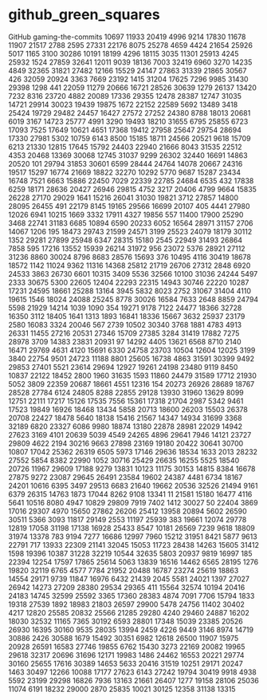 # github_green_squares
GitHub gaming-the-commits
10697
11933
20419
4996
9214
17830
11678
11907
21517
2788
2595
27331
22176
8075
25278
4659
4424
21654
25926
5017
1165
3100
30286
10191
18199
4296
18115
3035
11301
25913
4245
25932
1524
27859
32641
12011
9039
18136
7003
32419
6960
3270
14235
4849
32365
31821
27482
12166
15529
24147
27863
31339
21865
30567
426
32059
20924
3363
7669
23192
1415
31204
17625
7296
9985
31430
29398
1298
441
22059
11279
20666
16721
28526
30639
1279
26137
13420
7232
8316
23720
4882
20089
17336
29355
12478
28387
12747
31035
14721
29914
30023
19439
19875
1672
22152
22589
5692
13489
3418
25424
19729
29482
24457
16427
27572
27252
24380
8788
18013
20681
6019
3167
14723
25777
4991
3290
19493
18210
31655
6795
25855
6723
17093
7525
17649
10621
4651
17368
19412
27958
25647
29754
28694
17330
27981
5302
10759
6143
8500
15185
18711
24566
20521
9618
15709
6213
21330
12815
17645
15792
24403
22940
21666
8043
31535
22512
4353
20468
13369
30068
12745
31037
9299
26302
32440
16691
14863
20520
101
29794
31853
30601
6599
28444
24764
14078
20667
24316
19517
15297
16774
21669
18822
32270
10292
5770
9687
15287
23434
16748
7521
6663
15886
22450
7029
22339
22785
24684
6535
432
17838
6259
18171
28636
20427
26946
29815
4752
3217
20406
4799
9664
15835
26228
27170
29029
1641
15216
26041
31030
19821
3712
27857
14800
28095
26455
491
22179
8145
19165
29566
16699
20107
405
4441
27980
12026
6941
10215
1669
3332
17911
4327
19856
557
11400
17900
25290
3468
22741
31183
6685
10894
6590
20233
6052
16564
28971
31157
2706
14067
1206
195
18473
29743
21599
24571
3199
25523
24079
18179
30112
1352
29281
27899
25948
6347
28315
15180
2545
22949
31493
26864
7858
595
17216
13552
15939
26214
31972
956
23072
5376
28921
27112
31236
8860
30024
8796
8683
28576
15693
376
10495
4116
30419
18678
18572
1142
11024
9362
11316
14368
25812
21719
26706
27312
2848
6920
24533
3863
26730
6601
10315
3409
5536
32566
10100
31036
24244
5497
2333
30675
5300
22605
12404
22293
22315
14943
30746
22220
10287
17231
24595
18661
25288
13164
3945
5832
8023
2752
31067
31404
4110
19615
1546
18024
24088
25245
8778
30026
16584
7633
2648
8859
24794
5598
21929
14214
1039
1090
354
19271
9178
7122
24477
18366
32728
16350
3112
18405
1641
1313
1893
16841
18336
15667
3632
25937
23179
2580
16083
3324
20046
567
2739
10502
30340
3768
1881
4783
4913
26331
11455
27216
20531
27346
15709
27385
3284
31419
17882
7275
28978
3709
14383
23831
20931
97
14292
4405
13621
6568
8710
2140
16471
29769
4631
4120
15691
6330
24758
23703
10504
12604
12025
3199
3840
22754
9501
24723
11188
8801
25605
16738
4863
31591
30399
9492
29853
27401
5521
23614
29694
12927
19261
24198
23480
9119
8450
10837
22122
18452
2800
1960
31635
1593
11860
24479
31589
17712
21930
5052
3809
22359
20687
18661
4551
12316
154
20273
26926
28689
18767
28528
27784
6124
24805
8288
22855
29128
13930
31960
13629
8099
12751
22111
17217
15126
17535
7556
15361
17318
21704
2987
5342
9461
17523
19849
16926
18468
13434
5858
20713
18600
26203
15503
26378
20708
22427
18478
5640
18138
15416
21567
14347
14934
31699
3368
32189
6820
23327
6086
9980
18874
13180
22878
28981
22029
14942
27623
3169
4101
20639
5039
4549
24265
4896
29641
7946
14121
23727
29809
4622
2194
30216
9663
27898
23169
19180
20422
30641
30700
10807
17042
25362
26319
6505
5973
17146
29636
18534
1633
2013
28232
27552
5854
8382
22990
1052
30716
25429
26635
16255
5525
18540
20726
11967
29609
17188
9279
13831
10123
11175
30153
14815
8384
16678
27875
9272
23087
29645
26491
23584
19602
24387
4481
6734
18167
24201
10616
6395
3497
29513
6683
21640
19662
20536
32526
21494
9161
6379
26315
14763
1873
17044
8262
9108
13341
11
21581
15180
16477
4116
5641
10516
8080
4947
10829
29809
7919
7402
1412
30027
50
22404
3869
17016
29307
4970
15650
27862
26206
25412
13958
20894
5602
26590
30511
5366
3093
11817
29149
2553
11197
25939
383
19661
12074
29778
12819
17058
31198
17138
16928
25433
8547
10181
26569
7239
9618
18809
31974
13378
783
9194
7277
16686
12997
7960
15212
31951
8421
5877
9613
22791
717
13933
22309
21141
32045
15053
11723
28438
14263
15605
31412
1598
19396
10387
31228
32219
10544
32635
5803
20937
9819
16997
185
22394
12254
17597
17865
25614
5063
13839
16516
14462
6565
28195
1276
19820
32119
6765
4577
7784
21952
20488
16787
23274
25619
18863
14554
29171
9739
11847
16976
6432
21439
2045
5581
24021
1397
27027
26942
14273
27209
28380
29534
29365
411
15564
32574
10194
20416
24183
14745
32599
25592
3365
17360
28383
4874
7091
7706
15794
1833
19318
27539
1892
18983
21803
26597
29900
5478
24756
11402
30402
4217
12820
25585
20832
25566
21285
29280
4240
29460
24887
16202
18030
32532
11165
7365
30192
6593
28801
17348
15039
23385
20526
26930
16395
30160
9535
28035
13994
2459
4226
9449
3146
8974
14719
30886
2426
30588
1679
15492
30351
6982
12618
26500
11907
15975
20928
26591
16583
27746
19855
6762
15430
3273
22169
20082
19965
29618
32317
20696
31696
12171
19983
1486
24462
16553
20221
29774
30160
25655
17616
30389
14653
5633
20416
31519
10251
29171
20247
1463
30497
12266
10088
17177
27623
6143
27242
19794
30419
9918
4938
5592
23199
29298
16826
7936
13163
21661
26407
1277
19158
28106
25036
11074
6191
18232
29000
2870
25835
10021
30125
12358
31138
13315
